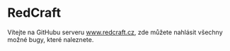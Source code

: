 # RedCraft

Vítejte na GitHubu serveru www.redcraft.cz, zde můžete nahlásit všechny možné bugy, které naleznete.
